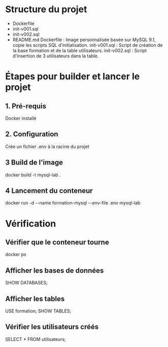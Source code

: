# Structure du projet
- Dockerfile
- init-v001.sql
- init-v002.sql
- README.md
Dockerfile : Image personnalisée basée sur MySQL 9.1, copie les scripts SQL d'initialisation.
init-v001.sql : Script de création de la base formation et de la table utilisateurs.
init-v002.sql : Script d’insertion de 3 utilisateurs dans la table.

# Étapes pour builder et lancer le projet
## 1. Pré-requis
Docker installé
## 2. Configuration
Crée un fichier .env à la racine du projet
## 3 Build de l'image
docker build -t mysql-lab .
## 4 Lancement du conteneur
docker run -d --name formation-mysql --env-file .env mysql-lab
# Vérification
## Vérifier que le conteneur tourne
docker ps
## Afficher les bases de données
SHOW DATABASES;
## Afficher les tables
USE formation;
SHOW TABLES;
## Vérifier les utilisateurs créés
SELECT * FROM utilisateurs;
